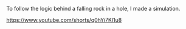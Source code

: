 To follow the logic behind a falling rock in a hole, I made a simulation.

https://www.youtube.com/shorts/q0hYi7Kl1u8
